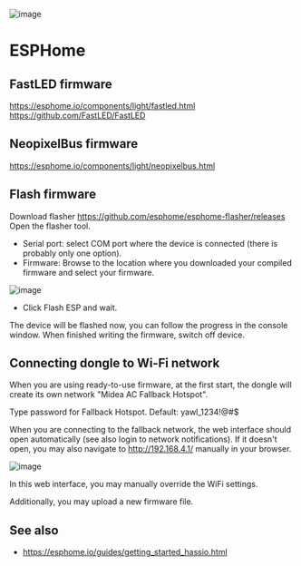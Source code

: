 ![image](https://user-images.githubusercontent.com/4923679/149402476-306efe19-1e98-4770-9b0e-16290bc4a205.png)

# ESPHome

## FastLED firmware

https://esphome.io/components/light/fastled.html
https://github.com/FastLED/FastLED


## NeopixelBus firmware

https://esphome.io/components/light/neopixelbus.html


## Flash firmware

Download flasher https://github.com/esphome/esphome-flasher/releases
Open the flasher tool.
 - Serial port: select COM port where the device is connected (there is probably only one option).
 - Firmware: Browse to the location where you downloaded your compiled firmware and select your firmware.

![image](https://user-images.githubusercontent.com/4923679/150183719-f0c19bbd-f6de-4fff-8127-51d3ef30a4f7.png)

- Click Flash ESP and wait.

The device will be flashed now, you can follow the progress in the console window.
When finished writing the firmware, switch off device.

## Connecting dongle to Wi-Fi network

When you are using ready-to-use firmware, at the first start, the dongle will create its own network "Midea AC Fallback Hotspot". 

Type password for Fallback Hotspot. Default: yawl_1234!@#$

When you are connecting to the fallback network, the web interface should open automatically (see also login to network notifications). If it doesn't open, you may also navigate to http://192.168.4.1/ manually in your browser.

![image](https://user-images.githubusercontent.com/4923679/124567130-61863c00-de4c-11eb-86be-49ea9a270f94.png)

In this web interface, you may manually override the WiFi settings.

Additionally, you may upload a new firmware file.

## See also
 - https://esphome.io/guides/getting_started_hassio.html
